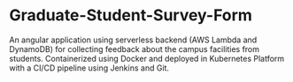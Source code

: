 # Graduate-Student-Survey-Form
An angular application using serverless backend (AWS Lambda and DynamoDB) for collecting feedback about the campus facilities from students. Containerized using Docker and deployed in Kubernetes Platform with a CI/CD pipeline using Jenkins and Git.
